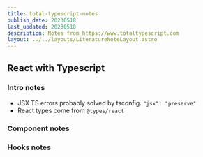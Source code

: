 ```yaml
---
title: total-typescript-notes
publish_date: 20230518
last_updated: 20230518
description: Notes from https://www.totaltypescript.com
layout: ../../layouts/LiteratureNoteLayout.astro
---
```



## React with Typescript

### Intro notes
- JSX TS errors probably solved by tsconfig. `"jsx": "preserve"`
- React types come from `@types/react`


### Component notes


### Hooks notes
